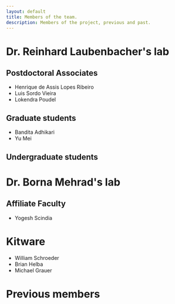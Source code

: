 ```yaml
---
layout: default
title: Members of the team.
description: Members of the project, previous and past.
---
```


# Dr. Reinhard Laubenbacher's lab


## Postdoctoral Associates
* Henrique de Assis Lopes Ribeiro
* Luis Sordo Vieira
* Lokendra Poudel

## Graduate students
* Bandita Adhikari
* Yu Mei

## Undergraduate students


# Dr. Borna Mehrad's lab

## Affiliate Faculty 

* Yogesh Scindia

# Kitware 

* William Schroeder
* Brian Helba
* Michael Grauer
 

# Previous members
